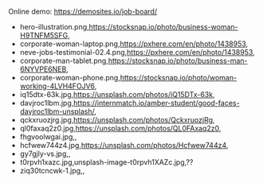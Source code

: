 Online demo: https://demosites.io/job-board/




- hero-illustration.png,https://stocksnap.io/photo/business-woman-H9TNFM5SFG,
- corporate-woman-laptop.png,https://pxhere.com/en/photo/1438953,
- neve-jobs-testimonial-02.4.png,https://pxhere.com/en/photo/1438953,
- corporate-man-tablet.png,https://stocksnap.io/photo/business-man-6NYVPE6NEB,
- corporate-woman-phone.png,https://stocksnap.io/photo/woman-working-4LVH4FOJV6,
- iq15dtx-63k.jpg,https://unsplash.com/photos/iQ15DTx-63k,
- davjroc1lbm.jpg,https://internmatch.io/amber-student/good-faces-davjroc1lbm-unsplash/,
- qckxruozjrg.jpg,https://unsplash.com/photos/QckxruozjRg,
- ql0faxaq2z0.jpg,https://unsplash.com/photos/QL0FAxaq2z0,
- fhgvoolwgai.jpg,,
- hcfwew744z4.jpg,https://unsplash.com/photos/Hcfwew744z4,
- gy7gjly-vs.jpg,,
- t0rpvh1xazc.jpg,unsplash-image-t0rpvh1XAZc.jpg,??
- ziq30tcncwk-1.jpg,,